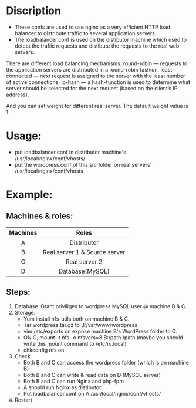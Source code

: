 #
# Discription
- These confs are used to use nginx as a very efficient HTTP load balancer to distribute traffic to several application servers.
- The loadbalancer.conf is used on the distibutor machine which used to detect the trafiic requests and distibute the requests to the real web servers.

There are different load balancing mechanisms:
round-robin — requests to the application servers are distributed in a round-robin fashion,
least-connected — next request is assigned to the server with the least number of active connections,
ip-hash — a hash-function is used to determine what server should be selected for the next request (based on the client’s IP address).

And you can set weight for different real server. The default weight value is 1.


# Usage:

- put loadbalancer.conf in distributor machine's /usr/local/nginx/conf/vhosts/
- put the wordpress.conf of this src folder on real servers' /usr/local/nginx/conf/vhosts


# Example:

## Machines & roles:
|Machines|Roles|
|:--:|:--:|
|A|Distributor|
|B|Real server 1 & Source server|
|C|Real server 2|
|D|Database(MySQL)|

## Steps:
1. Database. Grant priviliges to wordpress MySQL user @ machine B & C.
2. Storage.
    - Yum install nfs-utils both on machine B & C.
    - Tar wordpress.tar.gz to B:/var/www/wordpress
    - vim /etc/exports on expose machine B's WordPress folder to C.
    - ON C, mount -t nfs -o nfsvers=3 B:/path /path (maybe you should write this mount command to /etc/rc.local)
    - chkconfig nfs on
3. Check.
    - Both B and C can access the wordpress folder (which is on machine B)
    - Both B and C can write & read data on D (MySQL server)
    - Both B and C can run Nginx and php-fpm
    - A should run Nginx as distibutor
    - Put loadbalancer.conf on A:/usr/local/nginx/conf/vhosts/
4. Restart 
